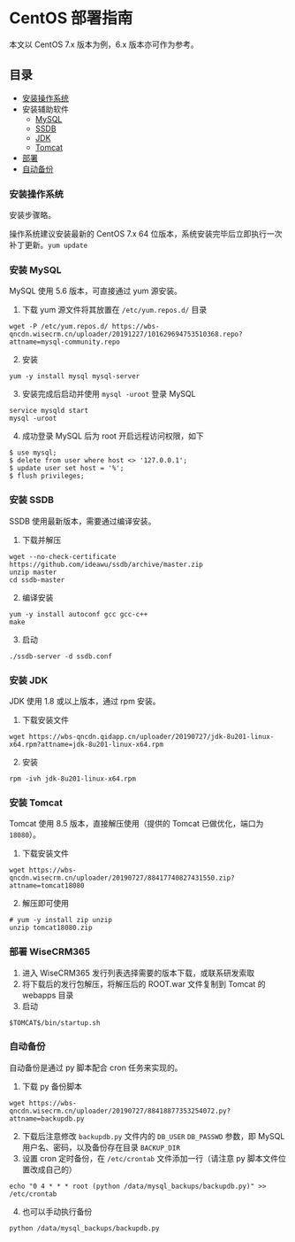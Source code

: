 # CentOS 部署指南
本文以 CentOS 7.x 版本为例，6.x 版本亦可作为参考。

## 目录
* [安装操作系统](#安装操作系统)
* 安装辅助软件
  * [MySQL](#安装-mysql)
  * [SSDB](#安装-ssdb)
  * [JDK](#安装-jdk)
  * [Tomcat](#安装-tomcat)
* [部署](#部署-wisecrm365)
* [自动备份](#自动备份)
  
### 安装操作系统
安装步骤略。

操作系统建议安装最新的 CentOS 7.x 64 位版本，系统安装完毕后立即执行一次补丁更新。`yum update`

### 安装 MySQL
MySQL 使用 5.6 版本，可直接通过 yum 源安装。

1. 下载 yum 源文件将其放置在 `/etc/yum.repos.d/` 目录
```
wget -P /etc/yum.repos.d/ https://wbs-qncdn.wisecrm.cn/uploader/20191227/101629694753510368.repo?attname=mysql-community.repo
```
2. 安装
```
yum -y install mysql mysql-server
```
3. 安装完成后启动并使用 `mysql -uroot` 登录 MySQL
```
service mysqld start
mysql -uroot
```
4. 成功登录 MySQL 后为 root 开启远程访问权限，如下
```
$ use mysql;
$ delete from user where host <> '127.0.0.1';
$ update user set host = '%';
$ flush privileges;
```

### 安装 SSDB
SSDB 使用最新版本，需要通过编译安装。

1. 下载并解压
```
wget --no-check-certificate https://github.com/ideawu/ssdb/archive/master.zip
unzip master
cd ssdb-master
```
2. 编译安装
```
yum -y install autoconf gcc gcc-c++
make 
```
3. 启动
```
./ssdb-server -d ssdb.conf
```

### 安装 JDK
JDK 使用 1.8 或以上版本，通过 rpm 安装。
1. 下载安装文件
```
wget https://wbs-qncdn.qidapp.cn/uploader/20190727/jdk-8u201-linux-x64.rpm?attname=jdk-8u201-linux-x64.rpm
```
2. 安装
```
rpm -ivh jdk-8u201-linux-x64.rpm
```

### 安装 Tomcat
Tomcat 使用 8.5 版本，直接解压使用（提供的 Tomcat 已做优化，端口为 `18080`）。
1. 下载安装文件
```
wget https://wbs-qncdn.wisecrm.cn/uploader/20190727/88417740827431550.zip?attname=tomcat18080
```
2. 解压即可使用
```
# yum -y install zip unzip
unzip tomcat18080.zip 
```


### 部署 WiseCRM365
1. 进入 WiseCRM365 发行列表选择需要的版本下载，或联系研发索取
2. 将下载后的发行包解压，将解压后的 ROOT.war 文件复制到 Tomcat 的 webapps 目录
3. 启动
```
$TOMCAT$/bin/startup.sh
```

### 自动备份
自动备份是通过 py 脚本配合 cron 任务来实现的。
1. 下载 py 备份脚本
```
wget https://wbs-qncdn.wisecrm.cn/uploader/20190727/88418877353254072.py?attname=backupdb.py
```
2. 下载后注意修改 `backupdb.py` 文件内的 `DB_USER` `DB_PASSWD` 参数，即 MySQL 用户名、密码，以及备份存在目录 `BACKUP_DIR`
3. 设置 cron 定时备份，在 `/etc/crontab` 文件添加一行（请注意 py 脚本文件位置改成自己的）
```
echo "0 4 * * * root (python /data/mysql_backups/backupdb.py)" >> /etc/crontab

```
4. 也可以手动执行备份
```
python /data/mysql_backups/backupdb.py
```
